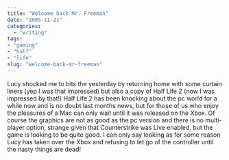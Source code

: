 ```yaml
---
title: "Welcome back Mr. Freeman"
date: "2005-11-21"
categories:
  - "writing"
tags:
- "gaming"
- "half"
- "life"
slug: "welcome-back-mr-freeman"
---
```


 <!-- [![HalfLife 2][image-1]][1] -->
Lucy shocked me to bits the yesterday by returning home with some curtain liners (yep I was that impressed) but also a copy of Half Life 2 (now I was impressed by that!)
Half Life 2 has been knocking about the pc world for a while now and is no doubt last months news, but for those of us who enjoy the pleasures of a Mac can only wait until it was released on the Xbox.
Of course the graphics are not as good as the pc version and there is no multi-player option, strange given that Counterstrike was Live enabled, but the game is looking to be quite good. I can only say looking as for some reason Lucy has taken over the Xbox and refusing to let go of the controller until the nasty things are dead!

[1]:	https://www.flickr.com/photos/funkylarma/65499434/ "Half Life 2"

[image-1]:	/images/65499434_f76b71dfd5_m.jpg
